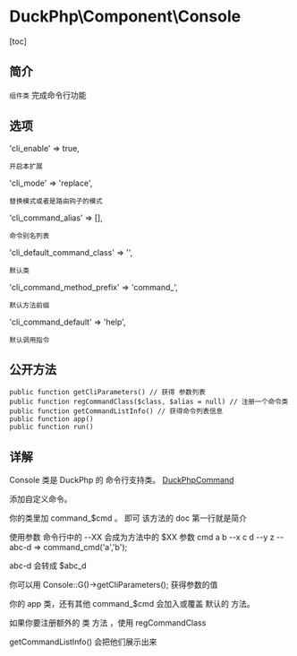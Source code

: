 # DuckPhp\Component\Console
[toc]
## 简介
`组件类` 完成命令行功能

## 选项

'cli_enable' => true,

    开启本扩展
'cli_mode' => 'replace',

    替换模式或者是路由钩子的模式
'cli_command_alias' => [],

    命令别名列表
'cli_default_command_class' => '',

    默认类
'cli_command_method_prefix' => 'command_',

    默认方法前缀
'cli_command_default' => 'help',

    默认调用指令
## 公开方法



    public function getCliParameters() // 获得 参数列表
    public function regCommandClass($class, $alias = null) // 注册一个命令类
    public function getCommandListInfo() // 获得命令列表信息
    public function app()
    public function run()

## 详解

Console 类是 DuckPhp 的 命令行支持类。
[DuckPhpCommand](Component-DuckPhpCommand.md)


添加自定义命令。

你的类里加 command_$cmd 。 即可
该方法的 doc 第一行就是简介

使用参数
命令行中的 --XX 会成为方法中的 $XX 参数
cmd a b --x c d --y z  --abc-d
=>
command_cmd('a','b');

abc-d 会转成 $abc_d

你可以用
Console::G()->getCliParameters(); 获得参数的值

你的 app 类，还有其他 command_$cmd 会加入或覆盖 默认的 方法。

如果你要注册额外的 类 方法 ，使用 regCommandClass

getCommandListInfo() 会把他们展示出来


